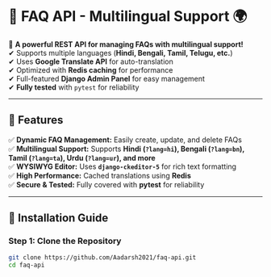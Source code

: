 # 📝 FAQ API - Multilingual Support 🌍  

🚀 **A powerful REST API for managing FAQs with multilingual support!**  
✔ Supports multiple languages (**Hindi, Bengali, Tamil, Telugu, etc.**)  
✔ Uses **Google Translate API** for auto-translation  
✔ Optimized with **Redis caching** for performance  
✔ Full-featured **Django Admin Panel** for easy management  
✔ **Fully tested** with `pytest` for reliability  

---

## 📌 **Features**
✅ **Dynamic FAQ Management:** Easily create, update, and delete FAQs  
✅ **Multilingual Support:** Supports **Hindi (`?lang=hi`), Bengali (`?lang=bn`), Tamil (`?lang=ta`), Urdu (`?lang=ur`), and more**  
✅ **WYSIWYG Editor:** Uses **`django-ckeditor-5`** for rich text formatting  
✅ **High Performance:** Cached translations using **Redis**  
✅ **Secure & Tested:** Fully covered with **pytest** for reliability  

---

## 🔧 **Installation Guide**
### **Step 1: Clone the Repository**
```bash
git clone https://github.com/Aadarsh2021/faq-api.git
cd faq-api
